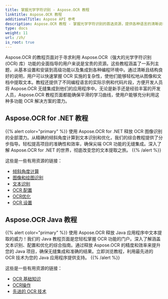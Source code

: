 ```yaml
---
title: 掌握光学字符识别 - Aspose.OCR 教程
linktitle: Aspose.OCR 教程
additionalTitle: Aspose API 参考
description: Aspose.OCR 教程 - 掌握光学字符识别的首选资源，提供各种语言的清晰说明和实际示例。
type: docs
weight: 11
url: /zh/
is_root: true
---
```


Aspose.OCR 的教程页面对于寻求利用 Aspose.OCR（强大的光学字符识别 (OCR) 库）功能的全面指导的用户来说是宝贵的资源。这些教程涵盖了一系列主题，从基本设置和安装到高级功能以及集成到各种编程环境中。通过清晰且结构良好的说明，用户可以快速掌握 OCR 实施的复杂性，使他们能够轻松地从图像和文档中提取文本。教程还提供了不同编程语言的实际示例和代码片段，方便开发人员将 Aspose.OCR 无缝集成到他们的应用程序中。无论是新手还是经验丰富的开发人员，Aspose.OCR 教程页面都能确保平滑的学习曲线，使用户能够充分利用这种多功能 OCR 解决方案的潜力。

## Aspose.OCR for .NET 教程
{{% alert color="primary" %}}
使用 Aspose.OCR for .NET 释放 OCR 图像识别的全部潜力。从精确的倾斜角度计算到文本识别和优化，我们的综合教程提供了分步指导。轻松提高项目的准确性和效率，确保尖端 OCR 功能的无缝集成。深入了解 Aspose.OCR for .NET 的世界，彻底改变您的文本提取之旅。
{{% /alert %}}

这些是一些有用资源的链接：
 
- [倾斜角度计算](./net/skew-angle-calculation/)
- [图像和绘图识别](./net/image-and-drawing-recognition/)
- [文本识别](./net/text-recognition/)
- [OCR 配置](./net/ocr-configuration/)
- [OCR优化](./net/ocr-optimization/)
- [OCR 设置](./net/ocr-settings/)


## Aspose.OCR Java 教程
{{% alert color="primary" %}}
使用 Aspose.OCR 释放 Java 应用程序中文本提取的威力！我们的 Java 教程页面是您轻松掌握 OCR 功能的门户。深入了解涵盖文本识别、配置和优化的综合指南。通过释放 Aspose.OCR 的精度和效率来提升您的 Java 项目，确保无缝集成和准确的结果。立即浏览教程，利用最先进的 OCR 技术为您的 Java 应用程序提供支持。
{{% /alert %}}

这些是一些有用资源的链接：
 
- [OCR 基础知识](./java/ocr-basics/)
- [OCR操作](./java/ocr-operations/)
- [先进的 OCR 技术](./java/advanced-ocr-techniques/)



